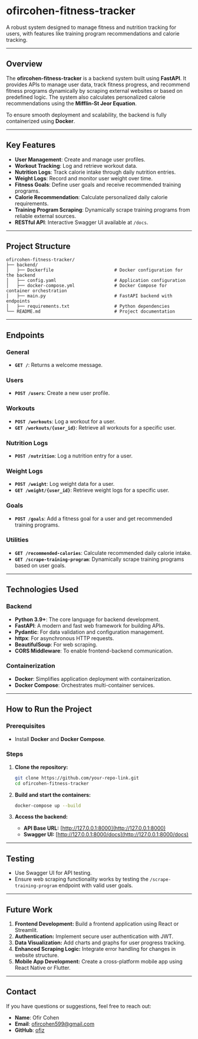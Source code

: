 # **ofircohen-fitness-tracker**

A robust system designed to manage fitness and nutrition tracking for users, with features like training program recommendations and calorie tracking.

---

## **Overview**

The **ofircohen-fitness-tracker** is a backend system built using **FastAPI**. It provides APIs to manage user data, track fitness progress, and recommend fitness programs dynamically by scraping external websites or based on predefined logic. The system also calculates personalized calorie recommendations using the **Mifflin-St Jeor Equation**.

To ensure smooth deployment and scalability, the backend is fully containerized using **Docker**.

---

## **Key Features**
- **User Management**: Create and manage user profiles.
- **Workout Tracking**: Log and retrieve workout data.
- **Nutrition Logs**: Track calorie intake through daily nutrition entries.
- **Weight Logs**: Record and monitor user weight over time.
- **Fitness Goals**: Define user goals and receive recommended training programs.
- **Calorie Recommendation**: Calculate personalized daily calorie requirements.
- **Training Program Scraping**: Dynamically scrape training programs from reliable external sources.
- **RESTful API**: Interactive Swagger UI available at `/docs`.

---

## **Project Structure**

```
ofircohen-fitness-tracker/
├── backend/
│   ├── Dockerfile                       # Docker configuration for the backend
│   ├── config.yaml                      # Application configuration
│   ├── docker-compose.yml               # Docker Compose for container orchestration
│   ├── main.py                          # FastAPI backend with endpoints
│   ├── requirements.txt                 # Python dependencies
└── README.md                            # Project documentation
```

---

## **Endpoints**

### **General**
- **`GET /`**: Returns a welcome message.

### **Users**
- **`POST /users`**: Create a new user profile.

### **Workouts**
- **`POST /workouts`**: Log a workout for a user.  
- **`GET /workouts/{user_id}`**: Retrieve all workouts for a specific user.

### **Nutrition Logs**
- **`POST /nutrition`**: Log a nutrition entry for a user.

### **Weight Logs**
- **`POST /weight`**: Log weight data for a user.  
- **`GET /weight/{user_id}`**: Retrieve weight logs for a specific user.

### **Goals**
- **`POST /goals`**: Add a fitness goal for a user and get recommended training programs.

### **Utilities**
- **`GET /recommended-calories`**: Calculate recommended daily calorie intake.  
- **`GET /scrape-training-program`**: Dynamically scrape training programs based on user goals.

---

## **Technologies Used**

### **Backend**
- **Python 3.9+**: The core language for backend development.
- **FastAPI**: A modern and fast web framework for building APIs.
- **Pydantic**: For data validation and configuration management.
- **httpx**: For asynchronous HTTP requests.
- **BeautifulSoup**: For web scraping.
- **CORS Middleware**: To enable frontend-backend communication.

### **Containerization**
- **Docker**: Simplifies application deployment with containerization.
- **Docker Compose**: Orchestrates multi-container services.

---

## **How to Run the Project**

### **Prerequisites**
- Install **Docker** and **Docker Compose**.

### **Steps**
1. **Clone the repository:**

   ```bash
   git clone https://github.com/your-repo-link.git
   cd ofircohen-fitness-tracker
   ```

2. **Build and start the containers:**

   ```bash
   docker-compose up --build
   ```

3. **Access the backend:**
   - **API Base URL:** [http://127.0.0.1:8000](http://127.0.0.1:8000)
   - **Swagger UI:** [http://127.0.0.1:8000/docs](http://127.0.0.1:8000/docs)

---

## **Testing**
- Use Swagger UI for API testing.
- Ensure web scraping functionality works by testing the `/scrape-training-program` endpoint with valid user goals.

---

## **Future Work**

1. **Frontend Development:** Build a frontend application using React or Streamlit.
2. **Authentication:** Implement secure user authentication with JWT.
3. **Data Visualization:** Add charts and graphs for user progress tracking.
4. **Enhanced Scraping Logic:** Integrate error handling for changes in website structure.
5. **Mobile App Development:** Create a cross-platform mobile app using React Native or Flutter.

---

## **Contact**

If you have questions or suggestions, feel free to reach out:

- **Name**: Ofir Cohen  
- **Email**: ofircohen599@gmail.com  
- **GitHub**: [ofiz](https://github.com/ofiz)



